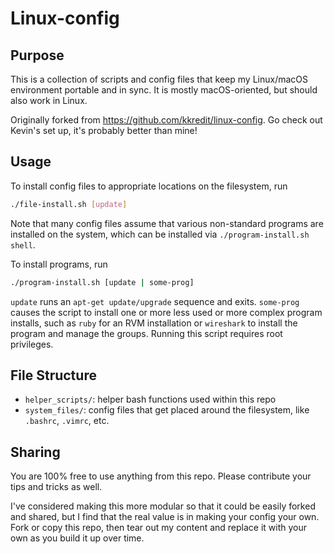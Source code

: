 # Linux-config

## Purpose

This is a collection of scripts and config files that keep my Linux/macOS environment portable and in
sync. It is mostly macOS-oriented, but should also work in Linux.

Originally forked from https://github.com/kkredit/linux-config. Go check out Kevin's set up, it's probably better than mine!

## Usage

To install config files to appropriate locations on the filesystem, run

```sh
./file-install.sh [update]
```

Note that many config files assume that various non-standard programs are installed on the system,
which can be installed via `./program-install.sh shell`.

To install programs, run

```sh
./program-install.sh [update | some-prog]
```

`update` runs an `apt-get update/upgrade` sequence and exits. `some-prog` causes the script to
install one or more less used or more complex program installs, such as `ruby` for an RVM
installation or `wireshark` to install the program and manage the groups. Running this script
requires root privileges.

## File Structure

- `helper_scripts/`: helper bash functions used within this repo
- `system_files/`: config files that get placed around the filesystem, like `.bashrc`, `.vimrc`,
  etc.

## Sharing

You are 100% free to use anything from this repo. Please contribute your tips and tricks as well.

I've considered making this more modular so that it could be easily forked and shared, but I find
that the real value is in making your config your own. Fork or copy this repo, then tear out my
content and replace it with your own as you build it up over time.
